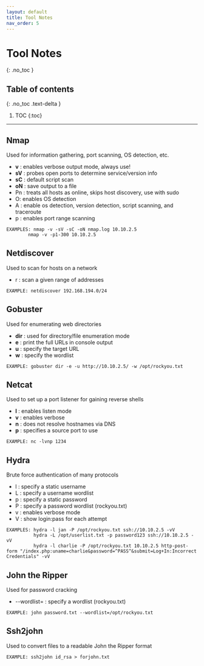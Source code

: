 ```yaml
---
layout: default
title: Tool Notes
nav_order: 5
---
```


# Tool Notes
{: .no_toc }

## Table of contents
{: .no_toc .text-delta }

1. TOC
{:toc}

---

## Nmap
Used for information gathering, port scanning, OS detection, etc.
  - **v** : enables verbose output mode, always use!
  - **sV** : probes open ports to determine service/version info
  - **sC** : default script scan
  - **oN** : save output to a file
  - Pn : treats all hosts as online, skips host discovery, use with sudo
  - O: enables OS detection
  - A : enable os detection, version detection, script scanning, and traceroute
  - p : enables port range scanning
  ```
  EXAMPLES: nmap -v -sV -sC -oN nmap.log 10.10.2.5
          nmap -v -p1-300 10.10.2.5
  ```

## Netdiscover
Used to scan for hosts on a network
  - r : scan a given range of addresses
  ```
  EXAMPLE: netdiscover 192.168.194.0/24
  ```

## Gobuster
Used for enumerating web directories
  - **dir** : used for directory/file enumeration mode
  - **e** : print the full URLs in console output
  - **u** : specify the target URL
  - **w** : specify the wordlist
  ```
  EXAMPLE: gobuster dir -e -u http://10.10.2.5/ -w /opt/rockyou.txt
  ```

## Netcat
Used to set up a port listener for gaining reverse shells
  - **l** : enables listen mode
  - **v** : enables verbose
  - **n** : does not resolve hostnames via DNS
  - **p** : specifies a source port to use
  ```
  EXAMPLE: nc -lvnp 1234
  ```



## Hydra
Brute force authentication of many protocols
  - l : specify a static username
  - L : specify a username wordlist
  - p : specify a static password
  - P : specify a password wordlist (rockyou.txt)
  - v : enables verbose mode
  - V : show login:pass for each attempt
  ```
  EXAMPLES: hydra -l jan -P /opt/rockyou.txt ssh://10.10.2.5 -vV
            hydra -L /opt/userlist.txt -p password123 ssh://10.10.2.5 -vV
            hydra -l charlie -P /opt/rockyou.txt 10.10.2.5 http-post-form "/index.php:uname=charlie&password=^PASS^&submit=Log+In:Incorrect Credentials" -vV
  ```

## John the Ripper 
Used for password cracking
  - --wordlist= : specify a wordlist (rockyou.txt)
  ```
  EXAMPLE: john password.txt --wordlist=/opt/rockyou.txt
  ```

## Ssh2john
Used to convert files to a readable John the Ripper format
  ```
  EXAMPLE: ssh2john id_rsa > forjohn.txt
  ```

